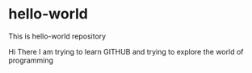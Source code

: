 # hello-world
This is hello-world repository

Hi There I am trying to learn GITHUB and trying to explore the world of programming

